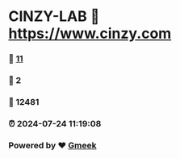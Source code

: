 # CINZY-LAB :link: https://www.cinzy.com 
### :page_facing_up: [11](https://www.cinzy.com/tag.html) 
### :speech_balloon: 2 
### :hibiscus: 12481 
### :alarm_clock: 2024-07-24 11:19:08 
### Powered by :heart: [Gmeek](https://github.com/Meekdai/Gmeek)
